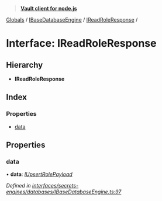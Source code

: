 > **[Vault client for node.js](../README.md)**

[Globals](../globals.md) / [IBaseDatabaseEngine](../modules/ibasedatabaseengine.md) / [IReadRoleResponse](ibasedatabaseengine.ireadroleresponse.md) /

# Interface: IReadRoleResponse

## Hierarchy

* **IReadRoleResponse**

## Index

### Properties

* [data](ibasedatabaseengine.ireadroleresponse.md#data)

## Properties

###  data

• **data**: *[IUpsertRolePayload](ibasedatabaseengine.iupsertrolepayload.md)*

*Defined in [interfaces/secrets-engines/databases/IBaseDatabaseEngine.ts:97](https://github.com/theogravity/vault-tacular/blob/07227c0/src/interfaces/secrets-engines/databases/IBaseDatabaseEngine.ts#L97)*